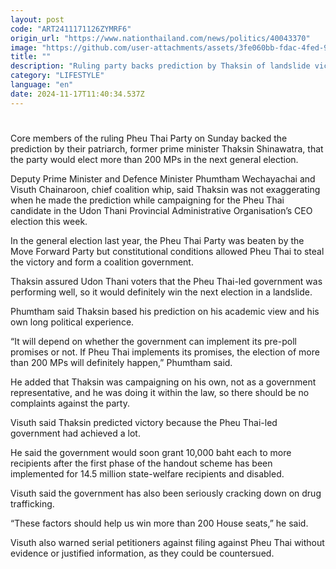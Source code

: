 ```yaml
---
layout: post
code: "ART2411171126ZYMRF6"
origin_url: "https://www.nationthailand.com/news/politics/40043370"
image: "https://github.com/user-attachments/assets/3fe060bb-fdac-4fed-9290-0078598ef656"
title: ""
description: "Ruling party backs prediction by Thaksin of landslide victory"
category: "LIFESTYLE"
language: "en"
date: 2024-11-17T11:40:34.537Z
---
```


# 









Core members of the ruling Pheu Thai Party on Sunday backed the prediction by their patriarch, former prime minister Thaksin Shinawatra, that the party would elect more than 200 MPs in the next general election.

Deputy Prime Minister and Defence Minister Phumtham Wechayachai and Visuth Chainaroon, chief coalition whip, said Thaksin was not exaggerating when he made the prediction while campaigning for the Pheu Thai candidate in the Udon Thani Provincial Administrative Organisation’s CEO election this week.

In the general election last year, the Pheu Thai Party was beaten by the Move Forward Party but constitutional conditions allowed Pheu Thai to steal the victory and form a coalition government.

Thaksin assured Udon Thani voters that the Pheu Thai-led government was performing well, so it would definitely win the next election in a landslide.

Phumtham said Thaksin based his prediction on his academic view and his own long political experience.

“It will depend on whether the government can implement its pre-poll promises or not. If Pheu Thai implements its promises, the election of more than 200 MPs will definitely happen,” Phumtham said.

He added that Thaksin was campaigning on his own, not as a government representative, and he was doing it within the law, so there should be no complaints against the party.

Visuth said Thaksin predicted victory because the Pheu Thai-led government had achieved a lot.

He said the government would soon grant 10,000 baht each to more recipients after the first phase of the handout scheme has been implemented for 14.5 million state-welfare recipients and disabled.

Visuth said the government has also been seriously cracking down on drug trafficking.

“These factors should help us win more than 200 House seats,” he said.

Visuth also warned serial petitioners against filing against Pheu Thai without evidence or justified information, as they could be countersued.